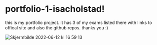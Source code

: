 # portfolio-1-isacholstad!
this is my portfolio project. it has 3 of my exams listed there with links to offical site and also the github repos. thanks you :)


![Skjermbilde 2022-06-12 kl  16 59 13](https://user-images.githubusercontent.com/91538768/173239335-747c2376-a379-437f-a49e-9d8dd8183a5e.png)

